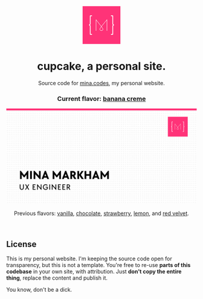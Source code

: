 <div align="center">
  <img alt="" src="./logo.jpg" width="100" />
  <h1>cupcake, a personal site.</h1>
  <p>Source code for <a href="https://mina.codes/" target="_blank">mina.codes</a>, my personal website.</p>
  <h3>Current flavor: <a href="https://github.com/minamarkham/cupcake/tree/6.0%E2%80%94banana-creme">banana creme</a></h3>

  <img alt="" src="./cover.jpg" width="900" />

  <p>
    Previous flavors:
    <a href="https://2006.mina.codes/" target="_blank">vanilla</a>,
    <a href="https://2008.mina.codes/" target="_blank">chocolate</a>,
    <a href="https://2011.mina.codes/" target="_blank">strawberry</a>,
    <a href="https://2012.mina.codes/" target="_blank">lemon</a>,
    and <a href="https://2013.mina.codes/" target="_blank">red velvet</a>.
  </p>
</div>
<br/>

## License

This is my personal website. I'm keeping the source code open for transparency, but this is not a template. You're free to re-use __parts of this codebase__ in your own site, with attribution. Just __don't copy the entire thing__, replace the content and publish it.

You know, don't be a dick.

